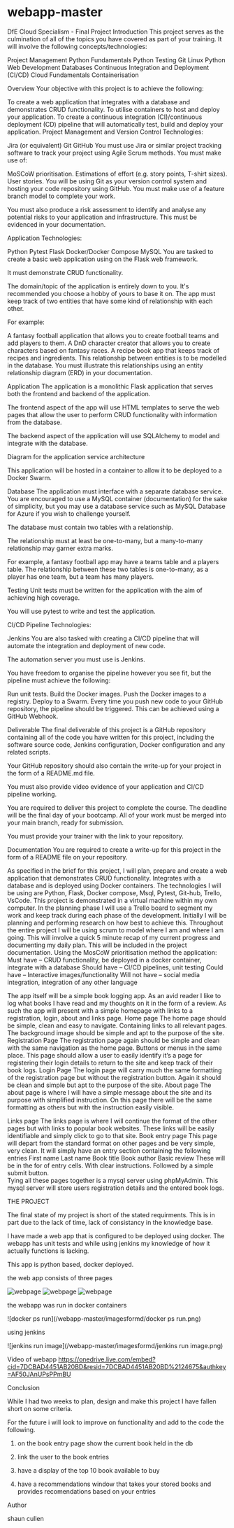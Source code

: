 # webapp-master
DfE Cloud Specialism - Final Project
Introduction
This project serves as the culmination of all of the topics you have covered as part of your training. It will involve the following concepts/technologies:

Project Management
Python Fundamentals
Python Testing
Git
Linux
Python Web Development
Databases
Continuous Integration and Deployment (CI/CD)
Cloud Fundamentals
Containerisation


Overview
Your objective with this project is to achieve the following:

To create a web application that integrates with a database and demonstrates CRUD functionality.
To utilise containers to host and deploy your application.
To create a continuous integration (CI)/continuous deployment (CD) pipeline that will automatically test, build and deploy your application.
Project Management and Version Control
Technologies:

Jira (or equivalent)
Git
GitHub
You must use Jira or similar project tracking software to track your project using Agile Scrum methods. You must make use of:

MoSCoW prioritisation.
Estimations of effort (e.g. story points, T-shirt sizes).
User stories.
You will be using Git as your version control system and hosting your code repository using GitHub. You must make use of a feature branch model to complete your work.

You must also produce a risk assessment to identify and analyse any potential risks to your application and infrastructure. This must be evidenced in your documentation.

Application
Technologies:

Python
Pytest
Flask
Docker/Docker Compose
MySQL
You are tasked to create a basic web application using on the Flask web framework.

It must demonstrate CRUD functionality.

The domain/topic of the application is entirely down to you. It's recommended you choose a hobby of yours to base it on. The app must keep track of two entities that have some kind of relationship with each other.

For example:

A fantasy football application that allows you to create football teams and add players to them.
A DnD character creator that allows you to create characters based on fantasy races.
A recipe book app that keeps track of recipes and ingredients.
This relationship between entities is to be modelled in the database. You must illustrate this relationships using an entity relationship diagram (ERD) in your documentation.

Application
The application is a monolithic Flask application that serves both the frontend and backend of the application.

The frontend aspect of the app will use HTML templates to serve the web pages that allow the user to perform CRUD functionality with information from the database.

The backend aspect of the application will use SQLAlchemy to model and integrate with the database.

Diagram for the application service architecture

This application will be hosted in a container to allow it to be deployed to a Docker Swarm.

Database
The application must interface with a separate database service. You are encouraged to use a MySQL container (documentation) for the sake of simplicity, but you may use a database service such as MySQL Database for Azure if you wish to challenge yourself.

The database must contain two tables with a relationship.

The relationship must at least be one-to-many, but a many-to-many relationship may garner extra marks.

For example, a fantasy football app may have a teams table and a players table. The relationship between these two tables is one-to-many, as a player has one team, but a team has many players.

Testing
Unit tests must be written for the application with the aim of achieving high coverage.

You will use pytest to write and test the application.

CI/CD Pipeline
Technologies:

Jenkins
You are also tasked with creating a CI/CD pipeline that will automate the integration and deployment of new code.

The automation server you must use is Jenkins.

You have freedom to organise the pipeline however you see fit, but the pipeline must achieve the following:

Run unit tests.
Build the Docker images.
Push the Docker images to a registry.
Deploy to a Swarm.
Every time you push new code to your GitHub repository, the pipeline should be triggered. This can be achieved using a GitHub Webhook.

Deliverable
The final deliverable of this project is a GitHub repository containing all of the code you have written for this project, including the software source code, Jenkins configuration, Docker configuration and any related scripts.

Your GitHub repository should also contain the write-up for your project in the form of a README.md file.

You must also provide video evidence of your application and CI/CD pipeline working.

You are required to deliver this project to complete the course. The deadline will be the final day of your bootcamp. All of your work must be merged into your main branch, ready for submission.

You must provide your trainer with the link to your repository.

Documentation
You are required to create a write-up for this project in the form of a README file on your repository.

As specified in the brief for this project, I will plan, prepare and create a web application that demonstrates CRUD functionality. Integrates with a database and is deployed using Docker containers. The technologies I will be using are Python, Flask, Docker compose, Msql, Pytest, Git-hub, Trello, VsCode.
This project is demonstrated in a virtual machine within my own computer. 
In the planning phase I will use a Trello board to segment my work and keep track during each phase of the development. Initially I will be planning and performing research on how best to achieve this. 
Throughout the entire project I will be using scrum to model where I am and where I am going. This will involve a quick 5 minute recap of my current progress and documenting my daily plan. This will be included in the project documentation.
Using the MosCoW prioritisation method the application:
Must have – CRUD functionality, be deployed in a docker container, integrate with a database
Should have – CI/CD pipelines, unit testing
Could have – Interactive images/functionality
Will not have – social media integration, integration of any other language 

The app itself will be a simple book logging app. As an avid reader I like to log what books I have read and my thoughts on it in the form of a review.
As such the app will present with a simple homepage with links to a registration, login, about and links page. 
Home page
The home page should be simple, clean and easy to navigate. Containing links to all relevant pages.
The background image should be simple and apt to the purpose of the site. 
Registration Page
The registration page again should be simple and clean with the same navigation as the home page. Buttons or menus in the same place. This page should allow a user to easily identify it’s a page for registering their login details to return to the site and keep track of their book logs.
Login Page
The login page will carry much the same formatting of the registration page but without the registration button. Again it should be clean and simple but apt to the purpose of the site.
About page
The about page is where I will have a simple message about the site and its purpose with simplified instruction. On this page there will be the same formatting as others but with the instruction easily visible.


Links page
The links page is where I will continue the format of the other pages but with links to popular book websites. These links will be easily identifiable and simply click to go to that site. 
Book entry page
This page will depart from the standard format on other pages and be very simple, very clean. It will simply have an entry section containing the following entries
First name
Last name
Book title
Book author
Basic review
These will be in the for of entry cells. With clear instructions. Followed by a simple submit button.  
Tying all these pages together is a mysql server using phpMyAdmin. This mysql server will store users registration details and the entered book logs.

THE PROJECT

The final state of my project is short of the stated requirments. This is in part due to the lack of time, lack of consistancy in the knowledge base. 

I have made a web app that is configured to be deployed using docker. The webapp has unit tests and while using jenkins my knowledge of how it actually functions 
is lacking. 


This app is python based, docker deployed.

the web app consists of three pages 

![webpage](/webapp-master/imagesformd/webpage1.png)
![webpage](/webapp-master/imagesformd/webpage2.png)
![webpage](/webapp-master/imagesformd/webpage3.png)

the webapp was run in docker containers

![docker ps run](/webapp-master/imagesformd/docker ps run.png)

using jenkins 

![jenkins run image](/webapp-master/imagesformd/jenkins run image.png)

Video of webapp
https://onedrive.live.com/embed?cid=7DCBAD4451AB20BD&resid=7DCBAD4451AB20BD%2124675&authkey=AF50JAnUPsPPmBU

Conclusion

While I had two weeks to plan, design and make this project I have fallen short on some criteria. 

For the future i will look to improve on functionality and add to the code the following.

1. on the book entry page show the current book held in the db

2. link the user to the book entries

3. have a display of the top 10 book available to buy

4. have a recommendations window that takes your stored books and provides recomendations based on your entries


Author

shaun cullen








